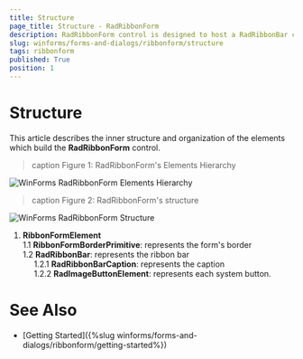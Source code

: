 ```yaml
---
title: Structure
page_title: Structure - RadRibbonForm
description: RadRibbonForm control is designed to host a RadRibbonBar control and mimic the Microsoft Office 2007 UI form style.
slug: winforms/forms-and-dialogs/ribbonform/structure
tags: ribbonform
published: True
position: 1 
---
```


# Structure

This article describes the inner structure and organization of the elements which build the __RadRibbonForm__ control.
        
>caption Figure 1: RadRibbonForm's Elements Hierarchy

![WinForms RadRibbonForm Elements Hierarchy](images/forms-and-dialogs-ribbonform-structure001.png)

>caption Figure 2: RadRibbonForm's structure

![WinForms RadRibbonForm Structure](images/forms-and-dialogs-ribbonform-structure002.png)

 1. __RibbonFormElement__  
  1.1 __RibbonFormBorderPrimitive__: represents the form's border  
  1.2 __RadRibbonBar__: represents the ribbon bar    
     &nbsp;&nbsp;&nbsp;&nbsp;&nbsp;1.2.1 __RadRibbonBarCaption__: represents the caption  
     &nbsp;&nbsp;&nbsp;&nbsp;&nbsp;1.2.2 __RadImageButtonElement__: represents each system button.  

# See Also 

* [Getting Started]({%slug winforms/forms-and-dialogs/ribbonform/getting-started%})
